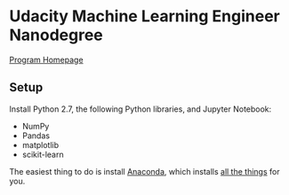 # Udacity Machine Learning Engineer Nanodegree
[Program Homepage](https://www.udacity.com/course/machine-learning-engineer-nanodegree--nd009)

## Setup

Install Python 2.7, the following Python libraries, and Jupyter Notebook:

- NumPy
- Pandas
- matplotlib
- scikit-learn

The easiest thing to do is install [Anaconda](https://www.continuum.io/downloads), which installs [all the things](https://docs.continuum.io/anaconda/pkg-docs) for you.
